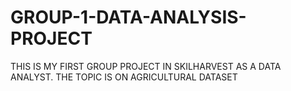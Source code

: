# GROUP-1-DATA-ANALYSIS-PROJECT
THIS IS MY FIRST GROUP PROJECT IN SKILHARVEST AS A DATA ANALYST. THE TOPIC IS ON AGRICULTURAL DATASET
